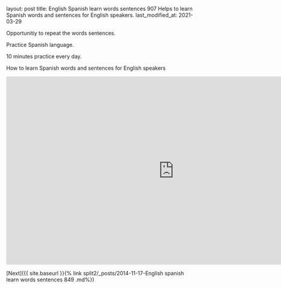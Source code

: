 layout: post title: English Spanish learn words sentences 907 
Helps to learn Spanish words and sentences for English speakers.
last_modified_at: 2021-03-29

Opportunitiy to repeat the words sentences.

Practice Spanish language.

10 minutes practice every day.

How to learn Spanish words and sentences for English speakers

<iframe width="891" height="501" src="https://www.youtube.com/embed/videoseries?list=PLO794kREfZK1fR0kq7q92DMzwY4jhv_cA" frameborder="0" allow="accelerometer; autoplay; clipboard-write; encrypted-media; gyroscope; picture-in-picture" allowfullscreen></iframe>
 
[Next]({{ site.baseurl }}{% link  split2/_posts/2014-11-17-English spanish learn words sentences 849 .md%})
 
